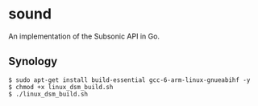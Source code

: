 # sound

An implementation of the Subsonic API in Go.

## Synology

```shell
$ sudo apt-get install build-essential gcc-6-arm-linux-gnueabihf -y
$ chmod +x linux_dsm_build.sh
$ ./linux_dsm_build.sh
```
